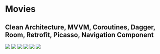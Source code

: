 # Movies

## Clean Architecture, MVVM, Coroutines, Dagger, Room, Retrofit, Picasso, Navigation Component

![](https://i.ibb.co/bWYW4RF/photo-2022-06-22-21-01-11.jpg) ![](https://i.ibb.co/S6MTQzf/photo-2022-06-22-21-01-03.jpg) ![](https://i.ibb.co/ryZf8c3/photo-2022-06-22-21-01-12.jpg)
![](https://i.ibb.co/mtdCF7c/photo-2022-06-22-21-01-17.jpg) ![](https://i.ibb.co/yFMhCyd/photo-2022-06-22-21-01-09.jpg) ![](https://i.ibb.co/mhYJF9j/photo-2022-06-22-21-01-07.jpg)

